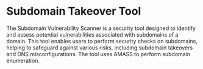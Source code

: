 # Subdomain Takeover Tool
 
The Subdomain Vulnerability Scanner is a security tool designed to identify and assess potential vulnerabilities associated with subdomains of a domain. This tool enables users to perform security checks on subdomains, helping to safeguard against various risks, including subdomain takeovers and DNS misconfigurations. The tool uses AMASS to perform subdomain enumeration.
